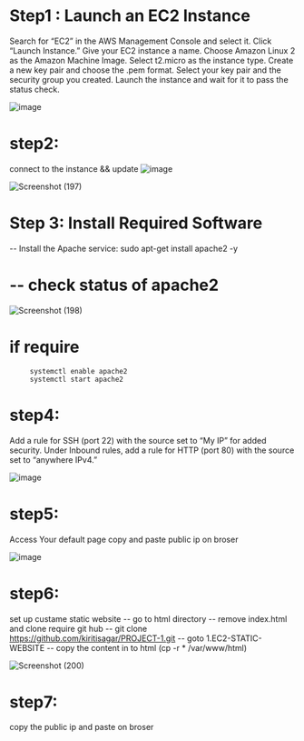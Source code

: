 # Step1 : Launch an EC2 Instance
Search for “EC2” in the AWS Management Console and select it.
Click “Launch Instance.”
Give your EC2 instance a name.
Choose Amazon Linux 2 as the Amazon Machine Image.
Select t2.micro as the instance type.
Create a new key pair and choose the .pem format.
Select your key pair and the security group you created.
Launch the instance and wait for it to pass the status check.

![image](https://github.com/user-attachments/assets/acd049b6-4941-4c30-82b0-5e4fe30c5bc9)

# step2:
connect to the instance && update
![image](https://github.com/user-attachments/assets/c2fe75c1-1d02-4058-bd8a-4e1d36ad7e13)

![Screenshot (197)](https://github.com/user-attachments/assets/8ad989e2-e4b6-4e25-bf0a-07b707ae8672)


# Step 3: Install Required Software

-- Install the Apache service:
sudo apt-get install apache2 -y

# -- check status of apache2
![Screenshot (198)](https://github.com/user-attachments/assets/d765b165-90a4-4db1-a5a8-1fcad8170a2b)

# if require 
         systemctl enable apache2
         systemctl start apache2


# step4:
Add a rule for SSH (port 22) with the source set to “My IP” for added security.
Under Inbound rules, add a rule for HTTP (port 80) with the source set to “anywhere IPv4.”

![image](https://github.com/user-attachments/assets/8315c797-6de3-4a16-a684-7d007222d4c0)

# step5:
Access Your default page
copy and paste public ip on broser

![image](https://github.com/user-attachments/assets/b56f2ef3-da43-4aa0-8958-15ef1b7cba6f)


# step6:
set up custame static website
-- go to html directory
-- remove index.html and clone require git hub
-- git clone https://github.com/kiritisagar/PROJECT-1.git
-- goto 1.EC2-STATIC-WEBSITE 
-- copy the content in to html (cp -r * /var/www/html)

![Screenshot (200)](https://github.com/user-attachments/assets/4368f117-f6af-4ceb-8022-ce9ca81984f4)

# step7:
copy the public ip and paste on broser

